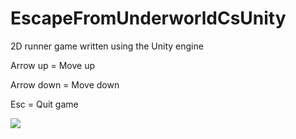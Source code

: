 # EscapeFromUnderworldCsUnity

2D runner game written using the Unity engine

Arrow up = Move up

Arrow down = Move down

Esc = Quit game

![](https://imgur.com/ZTENXXS.png)
 
